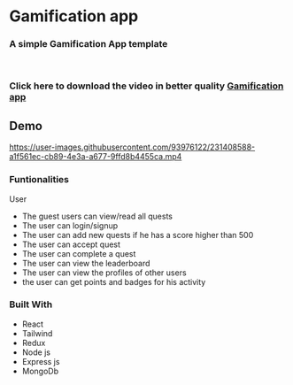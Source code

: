 <p align="center">

  <h1 align="start">Gamification app</h1>

  <h3 align="start">
   A simple Gamification App template
  </h3>
 <br />
 
 ### Click here to download the video in better quality <a href="https://github.com/Cristina369/Gamification_App/blob/3e9d49c47cc822d8c09c43bb4fe9118bf031ab48/user/src/images/Gamification.mp4">Gamification app</a>

</p>

## Demo

https://user-images.githubusercontent.com/93976122/231408588-a1f561ec-cb89-4e3a-a677-9ffd8b4455ca.mp4


### Funtionalities
 
 User
 
 - The guest users can view/read all quests
 - The user can login/signup
 - The user can add new quests if he has a score higher than 500
 - The user can accept quest
 - The user can complete a quest 
 - The user can view the leaderboard
 - The user can view the profiles of other users
 - the user can get points and badges for his activity
 

### Built With
- React
- Tailwind
- Redux
- Node js
- Express js
- MongoDb

